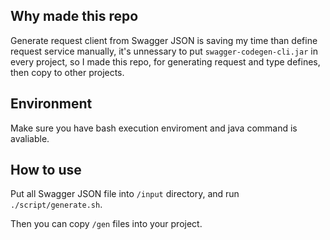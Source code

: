 ## Why made this repo
Generate request client from Swagger JSON is saving my time than define request service manually, it's unnessary to put `swagger-codegen-cli.jar` in every project, so I made this repo, for generating request and type defines, then copy to other projects.

## Environment
Make sure you have bash execution enviroment and java command is avaliable.

## How to use
Put all Swagger JSON file into `/input` directory, and run `./script/generate.sh`.

Then you can copy `/gen` files into your project.

